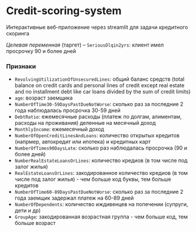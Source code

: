 # Credit-scoring-system
Интерактивные веб-приложение через streamlit для задачи кредитного скоринга

_Целевая переменная_ (таргет) – `SeriousDlqin2yrs`: клиент имел просрочку 90 и более дней

### Признаки
- `RevolvingUtilizationOfUnsecuredLines`: общий баланс средств (total balance on credit cards and personal lines of credit except real estate and no installment debt
like car loans divided by the sum of credit limits)
- `age`: возраст заемщика
- `NumberOfTime30-59DaysPastDueNotWorse`: сколько раз за последние 2 года наблюдалась просрочка 30-59 дней
- `DebtRatio`: ежемесячные расходы (платеж по долгам, алиментам, расходы на проживания) деленные на месячный доход
- `MonthlyIncome`: ежемесячный доход
- `NumberOfOpenCreditLinesAndLoans`: количество открытых кредитов (напрмер, автокредит или ипотека) и кредитных карт
- `NumberOfTimes90DaysLate`: сколько раз наблюдалась просрочка (90 и более дней)
- `NumberRealEstateLoansOrLines`: количество кредиов (в том числе под залог жилья)
- `RealEstateLoansOrLines`: закодированное количество кредиов (в том числе под залог жилья) - чем больше код буквы, тем больше кредитов
- `NumberOfTime60-89DaysPastDueNotWorse`: сколько раз за последние 2 года заемщик задержал платеж на 60-89 дней
- `NumberOfDependents`: количество иждивенцев на попечении (супруги, дети и др)
- `GroupAge`: закодированная возрастная группа - чем больше код, тем больше возраст

